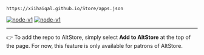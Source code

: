  `https://xiihaiqal.github.io/Store/apps.json`

[<img src='https://img.shields.io/badge/Add to AltStore-brightgreen.svg' alt='node-v1' />](altstore://source?URL=https://raw.githubusercontent.com/xiihaiqal/Store/gh-pages/apps.json) [<img src='https://img.shields.io/badge/View the source-blue.svg' alt='node-v1' />](https://altsource.by.lao.sb/browse/?source=https%3A%2F%2Fxiihaiqal.github.io%2FStore%2Fapps.json)

-------


👉 To add the repo to AltStore, simply select **Add to AltStore** at the top of the page. For now, this feature is only available for patrons of AltStore.

